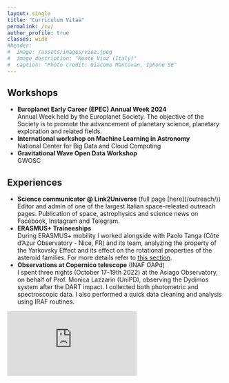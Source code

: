 ```yaml
---
layout: single
title: "Curriculum Vitae"
permalink: /cv/
author_profile: true
classes: wide
#header:
#  image: /assets/images/vioz.jpeg
#  image_description: "Monte Vioz (Italy)"
#  caption: "Photo credit: Giacomo Mantovan, Iphone SE"
---
```

<h2> Workshops </h2>
<ul> 
    <li><b>Europlanet Early Career (EPEC) Annual Week 2024</b><br>
    Annual Week held by the Europlanet Society. The objective of the Society is to promote the advancement of planetary science, planetary exploration and related fields.</li>
    <li><b>International workshop on Machine Learning in Astronomy</b><br>
    National Center for Big Data and Cloud Computing</li>
    <li><b>Gravitational Wave Open Data Workshop</b><br>
    GWOSC</li>
</ul>

<h2> Experiences </h2>
<ul>
    <li><b>Science communicator @ Link2Universe</b> (full page [here](/outreach/))<br>
    Editor and admin of one of the largest Italian space-releated outreach pages. Publication of space, astrophysics and science news on Facebook, Instagram and Telegram.</li>
    <li><b>ERASMUS+ Traineeships</b><br>
    During ERASMUS+ mobility I worked alongside with Paolo Tanga (Côte d’Azur Observatory - Nice, FR) and its team, analyzing the property of the Yarkovsky Effect and its effect on the rotational properties of the asteroid families. For more details refer to <a href="/publications/#master">this section</a>.</li>
    <li><b>Observations at Copernico telescope</b> (INAF OAPd)<br>
    I spent three nights (October 17-19th 2022) at the Asiago Observatory, on behalf of Prof. Monica Lazzarin (UniPD), observing the Dydimos system after the DART impact. I collected both photometric and spectroscopic data. I also performed a quick data cleaning and analysis using IRAF routines.</li>
</ul>

<p></p>
<embed src="https://berto70.github.io/assets/files/bertinelli_gabriele_cv.pdf" type="application/pdf" />
